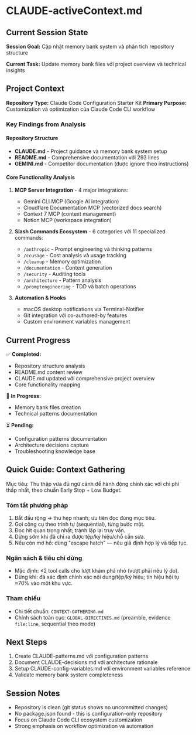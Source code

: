 # CLAUDE-activeContext.md

## Current Session State

**Session Goal:** Cập nhật memory bank system và phân tích repository structure

**Current Task:** Update memory bank files với project overview và technical insights

## Project Context

**Repository Type:** Claude Code Configuration Starter Kit
**Primary Purpose:** Customization và optimization của Claude Code CLI workflow

### Key Findings from Analysis

#### Repository Structure 
- **CLAUDE.md** - Project guidance và memory bank system setup
- **README.md** - Comprehensive documentation với 293 lines
- **GEMINI.md** - Competitor documentation (được ignore theo instructions)

#### Core Functionality Analysis
1. **MCP Server Integration** - 4 major integrations:
   - Gemini CLI MCP (Google AI integration)
   - Cloudflare Documentation MCP (vectorized docs search)
   - Context 7 MCP (context management)
   - Notion MCP (workspace integration)

2. **Slash Commands Ecosystem** - 6 categories với 11 specialized commands:
   - `/anthropic` - Prompt engineering và thinking patterns
   - `/ccusage` - Cost analysis và usage tracking
   - `/cleanup` - Memory optimization
   - `/documentation` - Content generation
   - `/security` - Auditing tools
   - `/architecture` - Pattern analysis
   - `/promptengineering` - TDD và batch operations

3. **Automation & Hooks**
   - macOS desktop notifications via Terminal-Notifier
   - Git integration với co-authored-by features
   - Custom environment variables management

## Current Progress

✅ **Completed:**
- Repository structure analysis
- README.md content review  
- CLAUDE.md updated với comprehensive project overview
- Core functionality mapping

🔄 **In Progress:**
- Memory bank files creation
- Technical patterns documentation

⏳ **Pending:**
- Configuration patterns documentation
- Architecture decisions capture
- Troubleshooting knowledge base

## Quick Guide: Context Gathering

Mục tiêu: Thu thập vừa đủ ngữ cảnh để hành động chính xác với chi phí thấp nhất, theo chuẩn Early Stop + Low Budget.

### Tóm tắt phương pháp
1. Bắt đầu rộng → thu hẹp nhanh; ưu tiên đọc đúng mục tiêu.
2. Gọi công cụ theo trình tự (sequential), từng bước một.
3. Đọc hit quan trọng nhất; tránh lặp lại truy vấn.
4. Dừng sớm khi đã chỉ ra được tệp/ký hiệu/chỗ cần sửa.
5. Nếu còn mơ hồ: dùng "escape hatch" — nêu giả định hợp lý và tiếp tục.

### Ngân sách & tiêu chí dừng
- Mặc định: ≤2 tool calls cho lượt khám phá nhỏ (vượt phải nêu lý do).
- Dừng khi: đã xác định chính xác nội dung/tệp/ký hiệu; tín hiệu hội tụ ≈70% vào một khu vực.

### Tham chiếu
- Chi tiết chuẩn: `CONTEXT-GATHERING.md`
- Chính sách toàn cục: `GLOBAL-DIRECTIVES.md` (preamble, evidence `file:line`, sequential theo mode)

## Next Steps

1. Create CLAUDE-patterns.md với configuration patterns
2. Document CLAUDE-decisions.md với architecture rationale  
3. Setup CLAUDE-config-variables.md với environment variables reference
4. Validate memory bank system completeness

## Session Notes

- Repository is clean (git status shows no uncommitted changes)
- No package.json found - this is configuration-only repository
- Focus on Claude Code CLI ecosystem customization
- Strong emphasis on workflow optimization và automation
